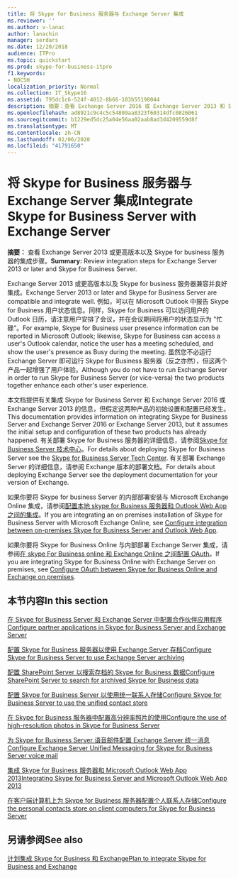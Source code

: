 ```yaml
---
title: 将 Skype for Business 服务器与 Exchange Server 集成
ms.reviewer: ''
ms.author: v-lanac
author: lanachin
manager: serdars
ms.date: 12/20/2018
audience: ITPro
ms.topic: quickstart
ms.prod: skype-for-business-itpro
f1.keywords:
- NOCSH
localization_priority: Normal
ms.collection: IT_Skype16
ms.assetid: 795dc1c6-524f-4012-8b66-103b55198044
description: 摘要：查看 Exchange Server 2016 或 Exchange Server 2013 和 Skype for business 服务器的集成步骤。
ms.openlocfilehash: ad8921c9c4c5c54809aa8323f60314dfc0826061
ms.sourcegitcommit: b1229ed5dc25a04e56aa02aab8ad3d4209559d8f
ms.translationtype: MT
ms.contentlocale: zh-CN
ms.lasthandoff: 02/06/2020
ms.locfileid: "41791650"
---
```

# <a name="integrate-skype-for-business-server-with-exchange-server"></a><span data-ttu-id="f42de-103">将 Skype for Business 服务器与 Exchange Server 集成</span><span class="sxs-lookup"><span data-stu-id="f42de-103">Integrate Skype for Business Server with Exchange Server</span></span>

<span data-ttu-id="f42de-104">**摘要：** 查看 Exchange Server 2013 或更高版本以及 Skype for business 服务器的集成步骤。</span><span class="sxs-lookup"><span data-stu-id="f42de-104">**Summary:** Review integration steps for Exchange Server 2013 or later and Skype for Business Server.</span></span>

<span data-ttu-id="f42de-105">Exchange Server 2013 或更高版本以及 Skype for business 服务器兼容并良好集成。</span><span class="sxs-lookup"><span data-stu-id="f42de-105">Exchange Server 2013 or later and Skype for Business Server are compatible and integrate well.</span></span> <span data-ttu-id="f42de-106">例如，可以在 Microsoft Outlook 中报告 Skype for Business 用户状态信息。同样，Skype for Business 可以访问用户的 Outlook 日历，请注意用户安排了会议，并在会议期间将用户的状态显示为 "忙碌"。</span><span class="sxs-lookup"><span data-stu-id="f42de-106">For example, Skype for Business user presence information can be reported in Microsoft Outlook; likewise, Skype for Business can access a user's Outlook calendar, notice the user has a meeting scheduled, and show the user's presence as Busy during the meeting.</span></span> <span data-ttu-id="f42de-107">虽然您不必运行 Exchange Server 即可运行 Skype for Business 服务器（反之亦然），但这两个产品一起增强了用户体验。</span><span class="sxs-lookup"><span data-stu-id="f42de-107">Although you do not have to run Exchange Server in order to run Skype for Business Server (or vice-versa) the two products together enhance each other's user experience.</span></span>

<span data-ttu-id="f42de-108">本文档提供有关集成 Skype for Business Server 和 Exchange Server 2016 或 Exchange Server 2013 的信息，但假定这两种产品的初始设置和配置已经发生。</span><span class="sxs-lookup"><span data-stu-id="f42de-108">This documentation provides information on integrating Skype for Business Server and Exchange Server 2016 or Exchange Server 2013, but it assumes the initial setup and configuration of these two products has already happened.</span></span> <span data-ttu-id="f42de-109">有关部署 Skype for Business 服务器的详细信息，请参阅[Skype for Business Server 技术中心](https://go.microsoft.com/fwlink/p/?LinkId=246127)。</span><span class="sxs-lookup"><span data-stu-id="f42de-109">For details about deploying Skype for Business Server see the [Skype for Business Server Tech Center](https://go.microsoft.com/fwlink/p/?LinkId=246127).</span></span> <span data-ttu-id="f42de-110">有关部署 Exchange Server 的详细信息，请参阅 Exchange 版本的部署文档。</span><span class="sxs-lookup"><span data-stu-id="f42de-110">For details about deploying Exchange Server see the deployment documentation for your version of Exchange.</span></span>

<span data-ttu-id="f42de-111">如果你要将 Skype for business Server 的内部部署安装与 Microsoft Exchange Online 集成，请参阅[配置本地 skype for Business 服务器和 Outlook Web App 之间的集成](outlook-web-app.md)。</span><span class="sxs-lookup"><span data-stu-id="f42de-111">If you are integrating an on premises installation of Skype for Business Server with Microsoft Exchange Online, see [Configure integration between on-premises Skype for Business Server and Outlook Web App](outlook-web-app.md).</span></span>

<span data-ttu-id="f42de-112">如果你要将 Skype for Business Online 与内部部署 Exchange Server 集成，请参阅[在 skype For Business online 和 Exchange Online 之间配置 OAuth](oauth-with-online-and-on-premises.md)。</span><span class="sxs-lookup"><span data-stu-id="f42de-112">If you are integrating Skype for Business Online with Exchange Server on premises, see [Configure OAuth between Skype for Business Online and Exchange on premises](oauth-with-online-and-on-premises.md).</span></span>

## <a name="in-this-section"></a><span data-ttu-id="f42de-113">本节内容</span><span class="sxs-lookup"><span data-stu-id="f42de-113">In this section</span></span>

[<span data-ttu-id="f42de-114">在 Skype for Business Server 和 Exchange Server 中配置合作伙伴应用程序</span><span class="sxs-lookup"><span data-stu-id="f42de-114">Configure partner applications in Skype for Business Server and Exchange Server</span></span>](configure-partner-applications.md)

[<span data-ttu-id="f42de-115">配置 Skype for Business 服务器以使用 Exchange Server 存档</span><span class="sxs-lookup"><span data-stu-id="f42de-115">Configure Skype for Business Server to use Exchange Server archiving</span></span>](use-exchange-archiving.md)

[<span data-ttu-id="f42de-116">配置 SharePoint Server 以搜索存档的 Skype for Business 数据</span><span class="sxs-lookup"><span data-stu-id="f42de-116">Configure SharePoint Server to search for archived Skype for Business data</span></span>](sharepoint-to-search-for-archived-data.md)

[<span data-ttu-id="f42de-117">配置 Skype for Business Server 以使用统一联系人存储</span><span class="sxs-lookup"><span data-stu-id="f42de-117">Configure Skype for Business Server to use the unified contact store</span></span>](use-the-unified-contact-store.md)

[<span data-ttu-id="f42de-118">在 Skype for Business 服务器中配置高分辨率照片的使用</span><span class="sxs-lookup"><span data-stu-id="f42de-118">Configure the use of high-resolution photos in Skype for Business Server</span></span>](high-resolution-photos.md)

[<span data-ttu-id="f42de-119">为 Skype for Business Server 语音邮件配置 Exchange Server 统一消息</span><span class="sxs-lookup"><span data-stu-id="f42de-119">Configure Exchange Server Unified Messaging for Skype for Business Server voice mail</span></span>](exchangeunified-messaging-for-voice-mail.md)

[<span data-ttu-id="f42de-120">集成 Skype for Business 服务器和 Microsoft Outlook Web App 2013</span><span class="sxs-lookup"><span data-stu-id="f42de-120">Integrating Skype for Business Server and Microsoft Outlook Web App 2013</span></span>](https://technet.microsoft.com/library/513d4cc7-aa87-4f68-b99d-d58b63bdf242.aspx)

[<span data-ttu-id="f42de-121">在客户端计算机上为 Skype for Business 服务器配置个人联系人存储</span><span class="sxs-lookup"><span data-stu-id="f42de-121">Configure the personal contacts store on client computers for Skype for Business Server</span></span>](personal-contacts-store.md)

## <a name="see-also"></a><span data-ttu-id="f42de-122">另请参阅</span><span class="sxs-lookup"><span data-stu-id="f42de-122">See also</span></span>

[<span data-ttu-id="f42de-123">计划集成 Skype for Business 和 Exchange</span><span class="sxs-lookup"><span data-stu-id="f42de-123">Plan to integrate Skype for Business and Exchange</span></span>](../../plan-your-deployment/integrate-with-exchange/integrate-with-exchange.md)
